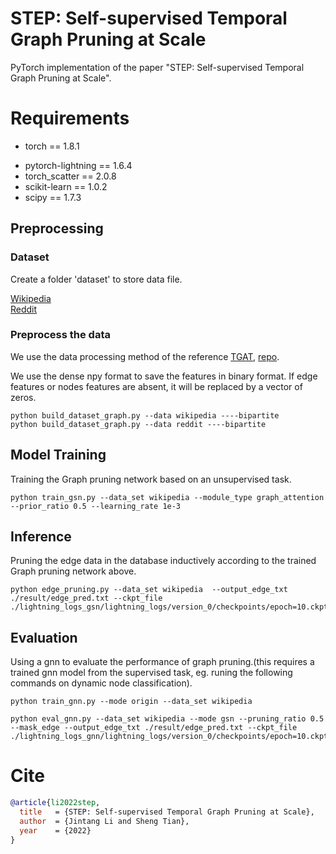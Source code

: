 # STEP: Self-supervised Temporal Graph Pruning at Scale

PyTorch implementation of the paper "STEP: Self-supervised Temporal Graph Pruning at Scale".

# Requirements
+ torch == 1.8.1
- pytorch-lightning == 1.6.4
- torch_scatter == 2.0.8
- scikit-learn == 1.0.2
- scipy == 1.7.3


## Preprocessing

### Dataset
Create a folder 'dataset' to store data file.

[Wikipedia](http://snap.stanford.edu/jodie/wikipedia.csv)  
[Reddit](http://snap.stanford.edu/jodie/reddit.csv)  

### Preprocess the data
We use the data processing method of the reference [TGAT](https://openreview.net/pdf?id=rJeW1yHYwH), [repo](https://github.com/StatsDLMathsRecomSys/Inductive-representation-learning-on-temporal-graphs#inductive-representation-learning-on-temporal-graphs-iclr-2020).

We use the dense npy format to save the features in binary format. If edge features or nodes features are absent, it will be replaced by a vector of zeros.   
  
    python build_dataset_graph.py --data wikipedia ----bipartite
    python build_dataset_graph.py --data reddit ----bipartite

## Model Training
Training the Graph pruning network based on an unsupervised task.

    python train_gsn.py --data_set wikipedia --module_type graph_attention --prior_ratio 0.5 --learning_rate 1e-3 

   

## Inference
Pruning the edge data in the database inductively according to the trained Graph pruning network above.    

    python edge_pruning.py --data_set wikipedia  --output_edge_txt ./result/edge_pred.txt --ckpt_file  ./lightning_logs_gsn/lightning_logs/version_0/checkpoints/epoch=10.ckpt

## Evaluation
Using a gnn to evaluate the performance of graph pruning.(this requires a trained gnn model from the supervised task, eg. runing the following commands on dynamic node classification).
    
    python train_gnn.py --mode origin --data_set wikipedia

    python eval_gnn.py --data_set wikipedia --mode gsn --pruning_ratio 0.5 --mask_edge --output_edge_txt ./result/edge_pred.txt --ckpt_file ./lightning_logs_gnn/lightning_logs/version_0/checkpoints/epoch=10.ckpt


# Cite
```bibtex
@article{li2022step,
  title   = {STEP: Self-supervised Temporal Graph Pruning at Scale},
  author  = {Jintang Li and Sheng Tian},
  year    = {2022}
}
```
